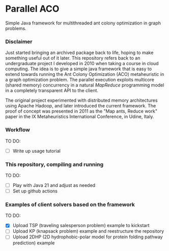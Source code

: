 # Parallel ACO
Simple Java framework for multithreaded ant colony optimization in graph problems.

### Disclaimer
Just started bringing an archived package back to life, hoping to make something useful out of it later. This repository refers back to an undergraduate project I developed in 2010 when taking a course in cloud computing. The idea is to give a simple java framework that is easy to extend towards running the Ant Colony Optimization (ACO) metaheuristic in a graph optimization problem. The parallel execution exploits multicore (shared memory) concurrency in a natural _MapReduce_ programming model in a completely transparent API to the client.

The original project experimented with distributed memory architectures using Apache Hadoop, and later introduced the current framework. The proof of concept was presented in 2011 as the "Map ants, Reduce work" paper in the IX Metaheuristics International Conference, in Udine, Italy.


### Workflow

TO DO:
- [ ] Write up usage tutorial

### This repository, compiling and running

TO DO:
- [ ] Play with Java 21 and adjust as needed
- [ ] Set up github actions

### Examples of client solvers based on the framework

TO DO:
- [x] Upload TSP (traveling salesperson problem) example to kickstart
- [ ] Upload KP (knapsack problem) example and reestructure the repository
- [ ] Upload 2DHP (2D hydrophobic-polar model for protein folding pathway prediction) example
